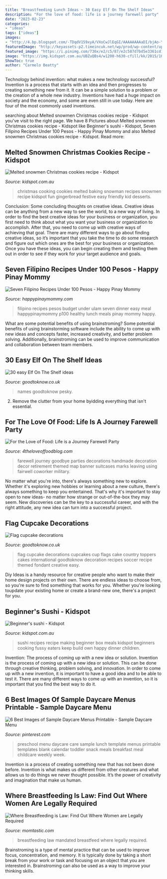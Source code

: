 ```yaml
---
title: "Breastfeeding Lunch Ideas ~ 30 Easy Elf On The Shelf Ideas"
description: "For the love of food: life is a journey farewell party"
date: "2023-02-23"
categories:
- "ideas"
tags: ["ideas"]
images:
- "http://4.bp.blogspot.com/-TDqdV159xyA/VXoCwJlEqGI/AAAAAAAAaDI/bjAo-YFkJfo/s1600/farewellparty.jpg"
featuredImage: "http://keyassets-p2.timeincuk.net/wp/prod/wp-content/uploads/sites/53/2014/06/Flag-cupcake-decorations9.jpg"
featured_image: "https://i.pinimg.com/736x/e2/c5/87/e2c587d7bd5e3361cd1d3284301aa5bd--menu-templates-invitation-templates.jpg"
image: "https://img.kidspot.com.au/UBZuQBs4/w1200-h630-cfill/kk/2015/10/myfirstattemptatsushi-502929-1.jpg"
ShowToc: true
author: "Carmelo Beatty"
---
```



Technology behind invention: what makes a new technology successful?
Invention is a process that starts with an idea and then progresses to creating something new from it. It can be a simple solution to a problem or the creation of a whole new industry. Inventions have had a huge impact on society and the economy, and some are even still in use today. Here are four of the most commonly used inventions.

	

		
searching about Melted snowmen Christmas cookies recipe - Kidspot you've visit to the right page. We have 8 Pictures about Melted snowmen Christmas cookies recipe - Kidspot like Beginner&#039;s sushi - Kidspot, Seven Filipino Recipes Under 100 Pesos - Happy Pinay Mommy and also Melted snowmen Christmas cookies recipe - Kidspot. Read more:
		
    
## Melted Snowmen Christmas Cookies Recipe - Kidspot

<img loading=lazy src="https://static.kidspot.com.au/recipe_asset/51/5519.jpg-20150309011155~q75,dx720y432u1r1gg,c--.jpg" onerror="this.onerror=null;this.src='https://tse2.mm.bing.net/th?id=OIP.ZHWxIDv3dCxC0XVlMYEhdQHaEc&amp;pid=15.1';" alt="Melted snowmen Christmas cookies recipe - Kidspot">

_Source: kidspot.com.au_

>christmas cooking cookies melted baking snowman recipes snowmen recipe kidspot fun gingerbread festive easy friendly kid desserts. 

	

Conclusion: Some concluding thoughts on creative ideas.
Creative ideas can be anything from a new way to see the world, to a new way of living. In order to find the best creative ideas for your business or organization, you first need to think about what you want your business or organization to accomplish. After that, you need to come up with creative ways of achieving that goal. There are many different ways to go about finding creative ideas, so it’s important that you take the time to do some research and figure out which ones are the best for your business or organization. Once you have these ideas, you can begin creating them and testing them out in order to see if they work for your target audience and goals.

    
## Seven Filipino Recipes Under 100 Pesos - Happy Pinay Mommy

<img loading=lazy src="https://i0.wp.com/happypinaymommy.com/wp-content/uploads/2015/08/Seven-Filipino-Recipes-Under-100-pesos.jpg?fit=637%2C736" onerror="this.onerror=null;this.src='https://tse4.mm.bing.net/th?id=OIP.DGcejPy6uvsWLFbK-A0V3wHaIj&amp;pid=15.1';" alt="Seven Filipino Recipes Under 100 Pesos - Happy Pinay Mommy">

_Source: happypinaymommy.com_

>filipino recipes pesos budget under ulam seven dinner easy meal happypinaymommy p100 healthy lunch meals pinay mommy happy. 

	

What are some potential benefits of using brainstroming?
Some potential benefits of using brainstorming software include the ability to come up with new ideas and concepts faster, increased creativity, and better problem solving. Additionally, brainstroming can be used to improve communication and collaboration between team members.

    
## 30 Easy Elf On The Shelf Ideas

<img loading=lazy src="https://keyassets-p2.timeincuk.net/wp/prod/wp-content/uploads/sites/53/2018/10/Elf-on-the-shelf-ideas.jpg" onerror="this.onerror=null;this.src='https://tse1.mm.bing.net/th?id=OIP.NCzhxC4q8SEhl-dklLy4EAHaE4&amp;pid=15.1';" alt="30 easy Elf On The Shelf ideas">

_Source: goodtoknow.co.uk_

>names goodtoknow pesky. 

	

2. Remove the clutter from your home byidding everything that isn't essential.

    
## For The Love Of Food: Life Is A Journey Farewell Party

<img loading=lazy src="http://4.bp.blogspot.com/-TDqdV159xyA/VXoCwJlEqGI/AAAAAAAAaDI/bjAo-YFkJfo/s1600/farewellparty.jpg" onerror="this.onerror=null;this.src='https://tse1.mm.bing.net/th?id=OIP.UY05isfpxXiWGFY3mvE2-gHaKt&amp;pid=15.1';" alt="For the Love of Food: Life is a Journey Farewell Party">

_Source: 4theloveoffoodblog.com_

>farewell journey goodbye parties decorations handmade decoration decor retirement themed map banner suitcases marks leaving using fairwell coworker military. 

	

No matter what you're into, there's always something new to explore. Whether it's exploring new hobbies or learning about a new culture, there's always something to keep you entertained. That's why it's important to stay open to new ideas- no matter how strange or out-of-the-box they may seem. New discoveries can be the key to a successful career, and with the right attitude, any new idea can turn into a successful project.

    
## Flag Cupcake Decorations

<img loading=lazy src="http://keyassets-p2.timeincuk.net/wp/prod/wp-content/uploads/sites/53/2014/06/Flag-cupcake-decorations9.jpg" onerror="this.onerror=null;this.src='https://tse1.mm.bing.net/th?id=OIP.PwV5vbwbkDkC3KJ6XiTNuQHaE3&amp;pid=15.1';" alt="Flag cupcake decorations">

_Source: goodtoknow.co.uk_

>flag cupcake decorations cupcakes cup flags cake country toppers cakes international goodtoknow decoration recipes soccer recipe themed fondant creative easy. 

	

Diy Ideas is a handy resource for creative people who want to make their home design projects on their own. There are endless ideas to choose from, so you're sure to find something that works for you. Whether you're looking toupdate your existing home or create a brand-new one, there's a project for you.

    
## Beginner&#039;s Sushi - Kidspot

<img loading=lazy src="https://img.kidspot.com.au/UBZuQBs4/w1200-h630-cfill/kk/2015/10/myfirstattemptatsushi-502929-1.jpg" onerror="this.onerror=null;this.src='https://tse1.mm.bing.net/th?id=OIP.gns_B5Dzeu3XIU9AjeJP3wHaEc&amp;pid=15.1';" alt="Beginner&#039;s sushi - Kidspot">

_Source: kidspot.com.au_

>sushi recipes recipe making beginner box meals kidspot beginners cooking fussy eaters keep build own happy dinner children. 

	

Invention: The process of coming up with a new idea or solution.
Invention is the process of coming up with a new idea or solution. This can be done through creative thinking, problem solving, and innovation. In order to come up with a new invention, it is important to have a good idea and to be able to test it. There are many different ways to come up with an invention, so it is important that you find the best way to do it.

    
## 6 Best Images Of Sample Daycare Menus Printable - Sample Daycare Menu

<img loading=lazy src="https://i.pinimg.com/736x/e2/c5/87/e2c587d7bd5e3361cd1d3284301aa5bd--menu-templates-invitation-templates.jpg" onerror="this.onerror=null;this.src='https://tse3.mm.bing.net/th?id=OIP.zDURFZl9tMPIZfG_OAkHbAHaFt&amp;pid=15.1';" alt="6 Best Images of Sample Daycare Menus Printable - Sample Daycare Menu">

_Source: pinterest.com_

>preschool menu daycare care sample lunch template menus printable templates blank calendar toddler snack meals breakfast meal childcare weekly week. 

	

Invention is a process of creating something new that has not been done before. Invention is what makes us different from other creatures and what allows us to do things we never thought possible. It’s the power of creativity and imagination that make us human.

    
## Where Breastfeeding Is Law: Find Out Where Women Are Legally Required

<img loading=lazy src="https://cdn3-www.momtastic.com/assets/uploads/2014/02/mandated-breastfeeding.jpg" onerror="this.onerror=null;this.src='https://tse3.mm.bing.net/th?id=OIP.CqrUbDyC_VK0MJ42X_2k-gHaFj&amp;pid=15.1';" alt="Where Breastfeeding is Law: Find Out Where Women are Legally Required">

_Source: momtastic.com_

>breastfeeding law mandated breastfeed where legally required. 

	

Brainstroming is a type of mental practice that can be used to improve focus, concentration, and memory. It is typically done by taking a short break from your work or task and focusing on an object that you are interested in. Brainstroming can also be used as a way to improve your thinking skills.

